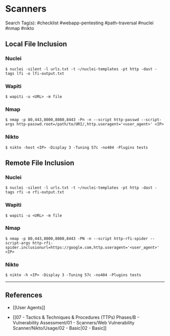 # Scanners

Search Tag(s): #checklist #webapp-pentesting #path-traversal #nuclei #nmap #nikto

## Local File Inclusion

### Nuclei

```
$ nuclei -silent -l urls.txt -t ~/nuclei-templates -pt http -dast -tags lfi -o lfi-output.txt
```

### Wapiti

```
$ wapiti -u <URL> -m file
```

### Nmap

```
$ nmap -p 80,443,8000,8080,8443 -Pn -n --script http-passwd --script-args http-passwd.root=/path/to/URI/,http.useragent='<user_agent>' <IP>
```

### Nikto

```
$ nikto -host <IP> -Display 3 -Tuning 57c -no404 -Plugins tests
```

## Remote File Inclusion

### Nuclei

```
$ nuclei -silent -l urls.txt -t ~/nuclei-templates -pt http -dast -tags rfi -o rfi-output.txt
```

### Wapiti

```
$ wapiti -u <URL> -m file
```

### Nmap

```
$ nmap -p 80,443,8000,8080,8443 -PN -n --script http-rfi-spider --script-args http-rfi-spider.inclusionurl=https://google.com,http.useragent='<user_agent>' <IP>
```

### Nikto

```
$ nikto -h <IP> -Display 3 -Tuning 57c -no404 -Plugins tests
```

---
## References

- [[User Agents]]

- [[07 - Tactics & Techniques & Procedures (TTPs) Phases/B - Vulnerability Assessment/01 - Scanners/Web Vulnerability Scanner/Nikto/Usage/02 - Basic|02 - Basic]]